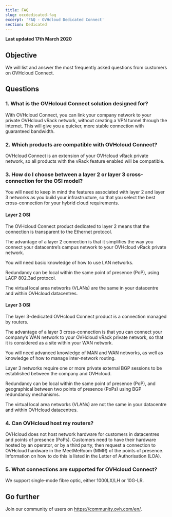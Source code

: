 ```yaml
---
title: FAQ
slug: occdedicated-faq
excerpt: 'FAQ - OVHcloud Dedicated Connect'
section: Dedicated
---
```


**Last updated 17th March 2020**

## Objective

We will list and answer the most frequently asked questions from customers on OVHcloud Connect.

## Questions

### 1. What is the OVHcloud Connect solution designed for?

With OVHcloud Connect, you can link your company network to your private OVHcloud vRack network, without creating a VPN tunnel through the internet. This will give you a quicker, more stable connection with guaranteed bandwidth.

### 2. Which products are compatible with OVHcloud Connect?

OVHcloud Connect is an extension of your OVHcloud vRack private network, so all products with the vRack feature enabled will be compatible.


### 3. How do I choose between a layer 2 or layer 3 cross-connection for the OSI model?

You will need to keep in mind the features associated with layer 2 and layer 3 networks as you build your infrastructure, so that you select the best cross-connection for your hybrid cloud requirements.

#### Layer 2 OSI

The OVHcloud Connect product dedicated to layer 2 means that the connection is transparent to the Ethernet protocol.

The advantage of a layer 2 connection is that it simplifies the way you connect your datacentre’s campus network to your OVHcloud vRack private network. 

You will need basic knowledge of how to use LAN networks. 

Redundancy can be local within the same point of presence (PoP), using LACP 802.3ad protocol.

The virtual local area networks (VLANs) are the same in your datacentre and within OVHcloud datacentres.

#### Layer 3 OSI

The layer 3-dedicated OVHcloud Connect product is a connection managed by routers. 

The advantage of a layer 3 cross-connection is that you can connect your company’s WAN network to your OVHcloud vRack private network, so that it is considered as a site within your WAN network. 

You will need advanced knowledge of MAN and WAN networks, as well as knowledge of how to manage inter-network routing. 

Layer 3 networks require one or more private external BGP sessions to be established between the company and OVHcloud. 

Redundancy can be local within the same point of presence (PoP), and geographical between two points of presence (PoPs) using BGP redundancy mechanisms.

The virtual local area networks (VLANs) are not the same in your datacentre and within OVHcloud datacentres.

### 4. Can OVHcloud host my routers?

OVHcloud does not host network hardware for customers in datacentres and points of presence (PoPs). Customers need to have their hardware hosted by an operator, or by a third party, then request a connection to OVHcloud hardware in the MeetMeRoom (MMR) of the points of presence. Information on how to do this is listed in the Letter of Authorisation (LOA). 


### 5. What connections are supported for OVHcloud Connect?

We support single-mode fibre optic, either 1000LX/LH or 10G-LR.

## Go further

Join our community of users on <https://community.ovh.com/en/>.